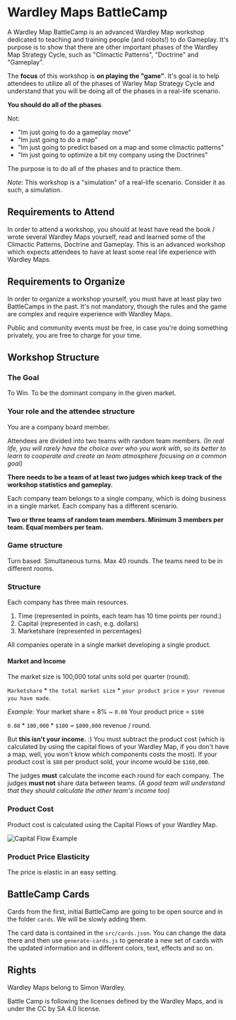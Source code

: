 # Wardley Maps BattleCamp

A Wardley Map BattleCamp is an advanced Wardley Map workshop dedicated to teaching and training people (and robots!) to do Gameplay. It's purpose is to show that there are other important phases of the Wardley Map Strategy Cycle, such as "Climactic Patterns", "Doctrine" and "Gameplay".

The **focus** of this workshop is **on playing the "game"**. It's goal is to help attendees to utilize all of the phases of Warley Map Strategy Cycle and understand that you will be doing all of the phases in a real-life scenario.

**You should do all of the phases**.

Not:

- "Im just going to do a gameplay move"
- "Im just going to do a map"
- "Im just going to predict based on a map and some climactic patterns"
- "Im just going to optimize a bit my company using the Doctrines"

The purpose is to do all of the phases and to practice them.

*Note:* This workshop is a "simulation" of a real-life scenario. Consider it as such, a simulation.

## Requirements to Attend

In order to attend a workshop, you should at least have read the book / wrote several Wardley Maps yourself, read and learned some of the Climactic Patterns, Doctrine and Gameplay. This is an advanced workshop which expects attendees to have at least some real life experience with Wardley Maps.

## Requirements to Organize

In order to organize a workshop yourself, you must have at least play two BattleCamps in the past.
It's not mandatory, though the rules and the game are complex and require experience with Wardley Maps.

Public and community events must be free, in case you're doing something privately, you are free to charge for your time.

## Workshop Structure

### The Goal

To Win. To be the dominant company in the given market.

### Your role and the attendee structure

You are a company board member.

Attendees are divided into two teams with random team members.
*(In real life, you will rarely have the choice over who you work with, so its better to learn to cooperate and create an team atmosphere focusing on a common goal)*

**There needs to be a team of at least two judges which keep track of the workshop statistics and gameplay.**

Each company team belongs to a single company, which is doing business in a single market. Each company has a different scenario.

**Two or three teams of random team members. Minimum 3 members per team. Equal members per team.**

### Game structure

Turn based. Simultaneous turns. Max 40 rounds.
The teams need to be in different rooms.

### Structure

Each company has three main resources.

1. Time (represented in points, each team has 10 time points per round.)
2. Capital (represented in cash, e.g. dollars)
3. Marketshare (represented in percentages)

All companies operate in a single market developing a single product. 

#### Market and Income

The market size is 100,000 total units sold per quarter (round).

`Marketshare` * `the total market size` * `your product price` = `your revenue you have made`.

*Example:*
Your market share = 8% ~ `0.08`
Your product price = `$100`

`0.08` * `100,000` * `$100` = `$800,000` revenue / round.

But **this isn't your income.** :) You must subtract the product cost (which is calculated by using the capital flows of your Wardley Map, if you don't have a map, well, you won't know which components costs the most).
If your product cost is `$80` per product sold, your income would be `$160,000`.

The judges **must** calculate the income each round for each company. The judges **must not** share data between teams.
_(A good team will understand that they should calculate the other team's income too)_

### Product Cost

Product cost is calculated using the Capital Flows of your Wardley Map.

![Capital Flow Example](https://github.com/simalexan/battlecamp/images/capital-flow.png "Example Capital Flow")

### Product Price Elasticity

The price is elastic in an easy setting.

## BattleCamp Cards

Cards from the first, initial BattleCamp are going to be open source and in the folder `cards`. We will be slowly adding them.

The card data is contained in the `src/cards.json`. You can change the data there and then use `generate-cards.js` to generate a new set of cards with the updated information and in different colors, text, effects and so on.

## Rights

Wardley Maps belong to Simon Wardley.

Battle Camp is following the licenses defined by the Wardley Maps, and is under the CC by SA 4.0 license.

